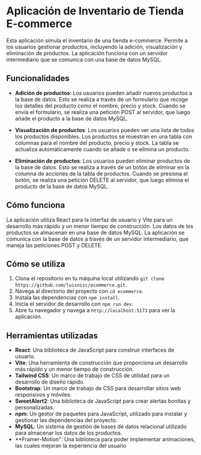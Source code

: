# Aplicación de Inventario de Tienda E-commerce

Esta aplicación simula el inventario de una tienda e-commerce. Permite a los usuarios gestionar productos, incluyendo la adición, visualización y eliminación de productos. La aplicación funciona con un servidor intermediario que se comunica con una base de datos MySQL.

## Funcionalidades

- **Adición de productos**: Los usuarios pueden añadir nuevos productos a la base de datos. Esto se realiza a través de un formulario que recoge los detalles del producto como el nombre, precio y stock. Cuando se envía el formulario, se realiza una petición POST al servidor, que luego añade el producto a la base de datos MySQL.

- **Visualización de productos**: Los usuarios pueden ver una lista de todos los productos disponibles. Los productos se muestran en una tabla con columnas para el nombre del producto, precio y stock. La tabla se actualiza automáticamente cuando se añade o se elimina un producto.

- **Eliminación de productos**: Los usuarios pueden eliminar productos de la base de datos. Esto se realiza a través de un botón de eliminar en la columna de acciones de la tabla de productos. Cuando se presiona el botón, se realiza una petición DELETE al servidor, que luego elimina el producto de la base de datos MySQL.

## Cómo funciona

La aplicación utiliza React para la interfaz de usuario y Vite para un desarrollo más rápido y un menor tiempo de construcción. Los datos de los productos se almacenan en una base de datos MySQL. La aplicación se comunica con la base de datos a través de un servidor intermediario, que maneja las peticiones POST y DELETE.

## Cómo se utiliza

1. Clona el repositorio en tu máquina local utilizando `git clone https://github.com/luisnisc/ecommerce.git`.
2. Navega al directorio del proyecto con `cd ecommerce`.
3. Instala las dependencias con `npm install`.
4. Inicia el servidor de desarrollo con `npm run dev`.
5. Abre tu navegador y navega a `http://localhost:5173` para ver la aplicación.

## Herramientas utilizadas

- **React**: Una biblioteca de JavaScript para construir interfaces de usuario.
- **Vite**: Una herramienta de construcción que proporciona un desarrollo más rápido y un menor tiempo de construcción.
- **Tailwind CSS**: Un marco de trabajo de CSS de utilidad para un desarrollo de diseño rápido.
- **Bootstrap**: Un marco de trabajo de CSS para desarrollar sitios web responsivos y móviles.
- **SweetAlert2**: Una biblioteca de JavaScript para crear alertas bonitas y personalizadas.
- **npm**: Un gestor de paquetes para JavaScript, utilizado para instalar y gestionar las dependencias del proyecto.
- **MySQL**: Un sistema de gestión de bases de datos relacional utilizado para almacenar los datos de los productos.
- **Framer-Motion": Una biblioteca para poder implementar animaciones, las cuales mejoran la experiencia del usuario
